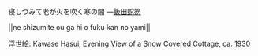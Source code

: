 寝しづみて老が火を吹く寒の闇
—[飯田蛇笏](https://ja.wikipedia.org/wiki/飯田蛇笏)

||ne shizumite ou ga hi o fuku kan no yami||

浮世絵: Kawase Hasui, Evening View of a Snow Covered Cottage, ca. 1930